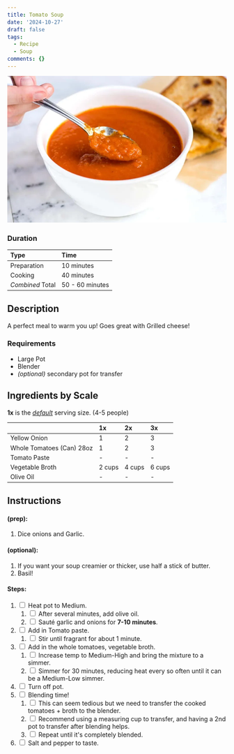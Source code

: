 ```yaml
---
title: Tomato Soup
date: '2024-10-27'
draft: false
tags:
  - Recipe
  - Soup
comments: {}
---
```

![img](/uploads/recipes/tomato-soup.png)
<!-- more -->

### Duration

| Type             | Time          |
|------------------|---------------|
| Preparation      | 10 minutes    |
| Cooking          | 40 minutes    |
| _Combined_ Total | 50 - 60 minutes |


## Description
A perfect meal to warm you up! Goes great with Grilled cheese!


### Requirements
* Large Pot
* Blender
* _(optional)_ secondary pot for transfer

## Ingredients by Scale

**1x** is the <span style="text-decoration: underline">_default_</span> serving size. (4-5 people)

|                           | 1x     | 2x     | 3x     |
|---------------------------|--------|--------|--------|
| Yellow Onion              | 1    | 2     | 3     |
| Whole Tomatoes (Can) 28oz | 1     | 2     | 3     |
| Tomato Paste              | -      | -      | -      |
| Vegetable Broth           | 2 cups | 4 cups | 6 cups |
| Olive Oil                 | -      | -      | -      |


## Instructions

#### (prep):
1. Dice onions and Garlic.

#### (optional):
1. If you want your soup creamier or thicker, use half a stick of butter.
2. Basil!

#### Steps:
1. <input type="checkbox" id="step1" onchange="toggleStrike(this, 'step1-text')" /> <span id="step1-text">Heat pot to Medium.</span>
    1. <input type="checkbox" id="step1-1" onchange="toggleStrike(this, 'step1-1-text')" /> <span id="step1-1-text">After several minutes, add olive oil.</span>
    2. <input type="checkbox" id="step1-2" onchange="toggleStrike(this, 'step1-2-text')" /> <span id="step1-2-text">Sauté garlic and onions for **7-10 minutes**.</span>
2. <input type="checkbox" id="step2" onchange="toggleStrike(this, 'step2-text')" /> <span id="step2-text">Add in Tomato paste.</span>
    1. <input type="checkbox" id="step2-1" onchange="toggleStrike(this, 'step2-1-text')" /> <span id="step2-1-text">Stir until fragrant for about 1 minute.</span>
3. <input type="checkbox" id="step3" onchange="toggleStrike(this, 'step3-text')" /> <span id="step3-text">Add in the whole tomatoes, vegetable broth.</span>
    1. <input type="checkbox" id="step3-1" onchange="toggleStrike(this, 'step3-1-text')" /> <span id="step3-1-text">Increase temp to Medium-High and bring the mixture to a simmer.</span>
    2. <input type="checkbox" id="step3-2" onchange="toggleStrike(this, 'step3-2-text')" /> <span id="step3-2-text">Simmer for 30 minutes, reducing heat every so often until it can be a Medium-Low simmer.</span>
4. <input type="checkbox" id="step4" onchange="toggleStrike(this, 'step4-text')" /> <span id="step4-text">Turn off pot.</span>
5. <input type="checkbox" id="step5" onchange="toggleStrike(this, 'step5-text')" /> <span id="step5-text">Blending time!</span>
    1. <input type="checkbox" id="step5-1" onchange="toggleStrike(this, 'step5-1-text')" /> <span id="step5-1-text">This can seem tedious but we need to transfer the cooked tomatoes + broth to the blender.</span>
    2. <input type="checkbox" id="step5-2" onchange="toggleStrike(this, 'step5-2-text')" /> <span id="step5-2-text">Recommend using a measuring cup to transfer, and having a 2nd pot to transfer after blending helps.</span>
    3. <input type="checkbox" id="step5-3" onchange="toggleStrike(this, 'step5-3-text')" /> <span id="step5-3-text">Repeat until it's completely blended.</span>
6. <input type="checkbox" id="step6" onchange="toggleStrike(this, 'step6-text')" /> <span id="step6-text">Salt and pepper to taste.</span>

<style>
  th {
    text-align: left;
    border-bottom: 1px solid var(--color-highlight);
  }
  
  table tbody tr:nth-child(odd) {
    background-color: var(--color-background);
  }

  table tbody tr:nth-child(even) {
    background-color: var(--color-highlight);
  }
</style>